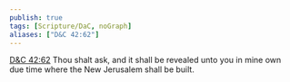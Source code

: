 ```yaml
---
publish: true
tags: [Scripture/DaC, noGraph]
aliases: ["D&C 42:62"]
---
```

[D&C 42:62](https://churchofjesuschrist.org/study/scriptures/dc-testament/dc/42?lang=eng&id=p62#p62) Thou shalt ask, and it shall be revealed unto you in mine own due time where the New Jerusalem shall be built.
